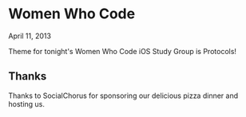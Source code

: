 # Women Who Code

April 11, 2013

Theme for tonight's Women Who Code iOS Study Group is Protocols!

## Thanks

Thanks to SocialChorus for sponsoring our delicious pizza dinner and hosting us.
